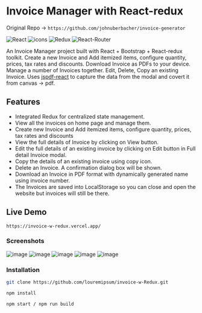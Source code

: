 # Invoice Manager with React-redux

Original Repo -> `https://github.com/johnuberbacher/invoice-generator`

![React](https://img.shields.io/badge/react-%2320232a.svg?style=for-the-badge&logo=react&logoColor=%2361DAFB) ![icons](https://img.shields.io/badge/bootstrap-%23563D7C.svg?style=for-the-badge&logo=bootstrap&logoColor=white) ![Redux](https://img.shields.io/badge/Redux-593D88?style=for-the-badge&logo=redux&logoColor=white) ![React-Router](https://img.shields.io/badge/React_Router-CA4245?style=for-the-badge&logo=react-router&logoColor=white)

An Invoice Manager project built with React + Bootstrap + React-redux toolkit. Create a new Invoice and Add itemized items, configure quantity, prices, tax rates and discounts. Download Invoice as PDFs to your device. Manage a number of Invoices together. Edit, Delete, Copy an existing Invoice. Uses [jspdf-react](https://www.npmjs.com/package/jspdf-react) to capture the data from the modal and covert it from canvas -> pdf.

## Features

* Integrated Redux for centralized state management.
* View all the invoices on home page and manage them.
* Create new Invoice and Add itemized items, configure quantity, prices, tax rates and discounts
* View the full details of Invoice by clicking on View button.
* Edit the full details of an existing invoice by clicking on Edit button in Full detail Invoice modal.
* Copy the details of an existing invoice using copy icon.
* Delete an Invoice. A confirmation dialog box will be shown.
* Download an Invoice in PDF format with dynamically generated name using invoice number.
* The Invoices are saved into LocalStorage so you can close and open the website but invoices will still be there.

## Live Demo

`https://invoice-w-redux.vercel.app/`

### Screenshots

![image](https://github.com/johnuberbacher/invoice-generator/assets/72456774/9695fa37-5786-486a-86b0-20119561cbd8)
![image](https://github.com/johnuberbacher/invoice-generator/assets/72456774/cf4caf91-fd6f-43e8-9559-07188edd0465)
![image](https://github.com/johnuberbacher/invoice-generator/assets/72456774/9a9aaba4-4f62-4a76-a44d-d5d8d0d2d084)
![image](https://github.com/johnuberbacher/invoice-generator/assets/72456774/da05c178-7b8c-4da5-a8f2-f387a56e49ab)
![image](https://github.com/johnuberbacher/invoice-generator/assets/72456774/624c621b-d711-4b99-bad3-30094b6cb938)

### Installation

```bash
git clone https://github.com/louremipsum/invoice-w-Redux.git

npm install

npm start / npm run build
```
